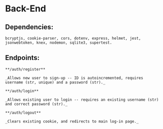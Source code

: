 # Back-End

## Dependencies:

    bcryptjs, cookie-parser, cors, dotenv, express, helmet, jest, jsonwebtoken, knex, nodemon, sqlite3, supertest.


## Endpoints:

    **/auth/register**

    _Allows new user to sign-up -- ID is autoincremented, requires username (str, unique) and a password (str)._ 

    **/auth/login**

    _Allows existing user to login -- requires an existing username (str) and correct password (str)._

    **/auth/logout**

    _Clears existing cookie, and redirects to main log-in page._


